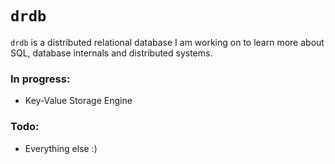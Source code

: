 # `drdb`

`drdb` is a distributed relational database I am working on to
learn more about SQL, database internals and distributed systems.

### In progress:
- Key-Value Storage Engine

### Todo:
- Everything else :)